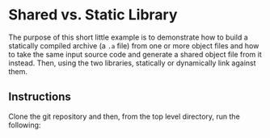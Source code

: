 Shared vs. Static Library
=========================

The purpose of this short little example is to demonstrate how to build a
statically compiled archive (a `.a` file) from one or more object files and how
to take the same input source code and generate a shared object file from it
instead.  Then, using the two libraries, statically or dynamically link against
them.

Instructions
------------

Clone the git repository and then, from the top level directory, run the
following:
